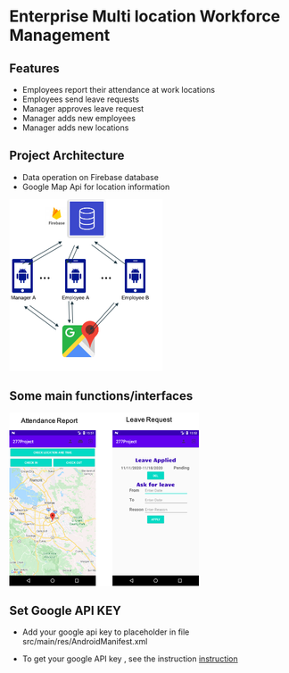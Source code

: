 # Enterprise Multi location Workforce Management
##  Features
- Employees report  their attendance at work locations
- Employees send leave requests
- Manager approves leave request
- Manager adds new employees
- Manager adds new locations

## Project Architecture
- Data operation on Firebase database 
- Google Map Api for location information

![Project Architecture](https://github.com/Roger-Yao8126/Android-Application-for-Enterprise-Multi-location-Workforce-Management/blob/master/images/Archetectures.png)


## Some main functions/interfaces
![Some main functions/interfaces](https://github.com/Roger-Yao8126/Android-Application-for-Enterprise-Multi-location-Workforce-Management/blob/master/images/functions.png)

## Set Google API KEY
- Add your google api key to placeholder in file src/main/res/AndroidManifest.xml

- To get your google API key , see the instruction [instruction](https://developers.google.com/maps/premium/apikey/maps-android-apikey)
